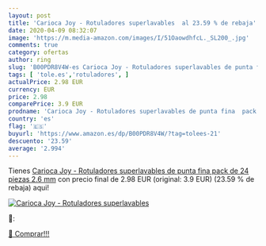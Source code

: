 ```yaml
---
layout: post
title: 'Carioca Joy - Rotuladores superlavables  al 23.59 % de rebaja'
date: 2020-04-09 08:32:07
image: 'https://m.media-amazon.com/images/I/51OaowdhfcL._SL200_.jpg'
comments: true
category: ofertas
author: ring
slug: 'B00PDR8V4W-es Carioca Joy - Rotuladores superlavables de punta fina pack...'
tags: [ 'tole.es','rotuladores', ]
actualPrice: 2.98 EUR
currency: EUR
price: 2.98
comparePrice: 3.9 EUR
prodname: 'Carioca Joy - Rotuladores superlavables de punta fina  pack de 24 piezas  2.6 mm'
country: 'es'
flag: '🇪🇸'
buyurl: 'https://www.amazon.es/dp/B00PDR8V4W/?tag=tolees-21'
descuento: '23.59'
average: '2.994'
---
```


Tienes [Carioca Joy - Rotuladores superlavables de punta fina  pack de 24 piezas  2.6 mm](https://www.amazon.es/dp/B00PDR8V4W/?tag=tolees-21) con precio final de  2.98 EUR (original: 3.9 EUR) (23.59 %  de rebaja) aqui!

[![Carioca Joy - Rotuladores superlavables ](https://m.media-amazon.com/images/I/51OaowdhfcL._SL200_.jpg)](https://www.amazon.es/dp/B00PDR8V4W/?tag=tolees-21)

🔎:


[🛒 Comprar!!!](https://www.amazon.es/dp/B00PDR8V4W/?tag=tolees-21)
